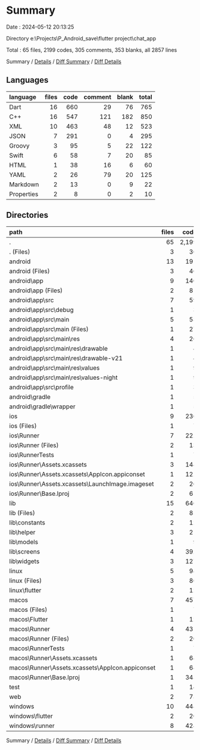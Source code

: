 # Summary

Date : 2024-05-12 20:13:25

Directory e:\\Projects\\P_Android_save\\flutter project\\chat_app

Total : 65 files,  2199 codes, 305 comments, 353 blanks, all 2857 lines

Summary / [Details](details.md) / [Diff Summary](diff.md) / [Diff Details](diff-details.md)

## Languages
| language | files | code | comment | blank | total |
| :--- | ---: | ---: | ---: | ---: | ---: |
| Dart | 16 | 660 | 29 | 76 | 765 |
| C++ | 16 | 547 | 121 | 182 | 850 |
| XML | 10 | 463 | 48 | 12 | 523 |
| JSON | 7 | 291 | 0 | 4 | 295 |
| Groovy | 3 | 95 | 5 | 22 | 122 |
| Swift | 6 | 58 | 7 | 20 | 85 |
| HTML | 1 | 38 | 16 | 6 | 60 |
| YAML | 2 | 26 | 79 | 20 | 125 |
| Markdown | 2 | 13 | 0 | 9 | 22 |
| Properties | 2 | 8 | 0 | 2 | 10 |

## Directories
| path | files | code | comment | blank | total |
| :--- | ---: | ---: | ---: | ---: | ---: |
| . | 65 | 2,199 | 305 | 353 | 2,857 |
| . (Files) | 3 | 36 | 79 | 27 | 142 |
| android | 13 | 191 | 51 | 33 | 275 |
| android (Files) | 3 | 46 | 0 | 11 | 57 |
| android\\app | 9 | 140 | 51 | 21 | 212 |
| android\\app (Files) | 2 | 81 | 5 | 12 | 98 |
| android\\app\\src | 7 | 59 | 46 | 9 | 114 |
| android\\app\\src\\debug | 1 | 3 | 4 | 1 | 8 |
| android\\app\\src\\main | 5 | 53 | 38 | 7 | 98 |
| android\\app\\src\\main (Files) | 1 | 27 | 6 | 1 | 34 |
| android\\app\\src\\main\\res | 4 | 26 | 32 | 6 | 64 |
| android\\app\\src\\main\\res\\drawable | 1 | 4 | 7 | 2 | 13 |
| android\\app\\src\\main\\res\\drawable-v21 | 1 | 4 | 7 | 2 | 13 |
| android\\app\\src\\main\\res\\values | 1 | 9 | 9 | 1 | 19 |
| android\\app\\src\\main\\res\\values-night | 1 | 9 | 9 | 1 | 19 |
| android\\app\\src\\profile | 1 | 3 | 4 | 1 | 8 |
| android\\gradle | 1 | 5 | 0 | 1 | 6 |
| android\\gradle\\wrapper | 1 | 5 | 0 | 1 | 6 |
| ios | 9 | 236 | 4 | 13 | 253 |
| ios (Files) | 1 | 7 | 0 | 0 | 7 |
| ios\\Runner | 7 | 222 | 2 | 9 | 233 |
| ios\\Runner (Files) | 2 | 13 | 0 | 3 | 16 |
| ios\\RunnerTests | 1 | 7 | 2 | 4 | 13 |
| ios\\Runner\\Assets.xcassets | 3 | 148 | 0 | 4 | 152 |
| ios\\Runner\\Assets.xcassets\\AppIcon.appiconset | 1 | 122 | 0 | 1 | 123 |
| ios\\Runner\\Assets.xcassets\\LaunchImage.imageset | 2 | 26 | 0 | 3 | 29 |
| ios\\Runner\\Base.lproj | 2 | 61 | 2 | 2 | 65 |
| lib | 15 | 646 | 19 | 69 | 734 |
| lib (Files) | 2 | 85 | 13 | 10 | 108 |
| lib\\constants | 2 | 12 | 0 | 6 | 18 |
| lib\\helper | 3 | 21 | 2 | 9 | 32 |
| lib\\models | 1 | 9 | 0 | 4 | 13 |
| lib\\screens | 4 | 392 | 2 | 27 | 421 |
| lib\\widgets | 3 | 127 | 2 | 13 | 142 |
| linux | 5 | 98 | 27 | 38 | 163 |
| linux (Files) | 3 | 86 | 18 | 27 | 131 |
| linux\\flutter | 2 | 12 | 9 | 11 | 32 |
| macos | 7 | 457 | 5 | 16 | 478 |
| macos (Files) | 1 | 7 | 0 | 0 | 7 |
| macos\\Flutter | 1 | 12 | 3 | 4 | 19 |
| macos\\Runner | 4 | 431 | 0 | 8 | 439 |
| macos\\Runner (Files) | 2 | 20 | 0 | 6 | 26 |
| macos\\RunnerTests | 1 | 7 | 2 | 4 | 13 |
| macos\\Runner\\Assets.xcassets | 1 | 68 | 0 | 1 | 69 |
| macos\\Runner\\Assets.xcassets\\AppIcon.appiconset | 1 | 68 | 0 | 1 | 69 |
| macos\\Runner\\Base.lproj | 1 | 343 | 0 | 1 | 344 |
| test | 1 | 14 | 10 | 7 | 31 |
| web | 2 | 73 | 16 | 7 | 96 |
| windows | 10 | 448 | 94 | 143 | 685 |
| windows\\flutter | 2 | 20 | 9 | 11 | 40 |
| windows\\runner | 8 | 428 | 85 | 132 | 645 |

Summary / [Details](details.md) / [Diff Summary](diff.md) / [Diff Details](diff-details.md)
